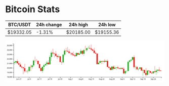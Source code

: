 # Bitcoin Stats

BTC/USDT|24h change|24h high|24h low|
|---|---|---|---|
|$19332.05|-1.31%|$20185.00|$19155.36|

<img src="./chart.svg">
